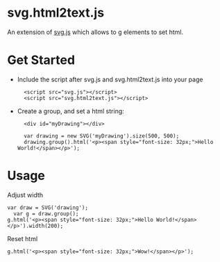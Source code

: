 svg.html2text.js
=============
An extension of [svg.js](https://github.com/svgdotjs/svg.js) which allows to g elements to set html.

# Get Started

- Include the script after svg.js and svg.html2text.js into your page

		<script src="svg.js"></script>
		<script src="svg.html2text.js"></script>
    
- Create a group, and set a html string:

		<div id="myDrawing"></div>

		var drawing = new SVG('myDrawing').size(500, 500);
		drawing.group().html('<p><span style="font-size: 32px;">Hello World!</span></p>');

# Usage

Adjust width


    var draw = SVG('drawing');
	  var g = draw.group();
    g.html('<p><span style="font-size: 32px;">Hello World!</span></p>').width(200);
    
    
Reset html


    g.html('<p><span style="font-size: 32px;">Wow!</span></p>');
